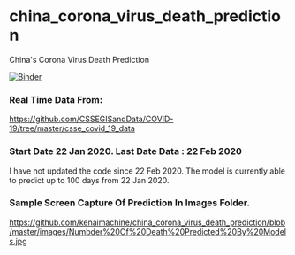 # china_corona_virus_death_prediction
China's Corona Virus Death Prediction 

[![Binder](https://mybinder.org/badge_logo.svg)](https://mybinder.org/v2/gh/kenaimachine/china_corona_virus_death_prediction/master?filepath=chinacoronavirusprediction.ipynb)

### Real Time Data From:
https://github.com/CSSEGISandData/COVID-19/tree/master/csse_covid_19_data

### Start Date 22 Jan 2020. Last Date Data : 22 Feb 2020
I have not updated the code since 22 Feb 2020. The model is currently able to predict up to 100 days from 22 Jan 2020.

### Sample Screen Capture Of Prediction In Images Folder.
https://github.com/kenaimachine/china_corona_virus_death_prediction/blob/master/images/Numbder%20Of%20Death%20Predicted%20By%20Models.jpg
